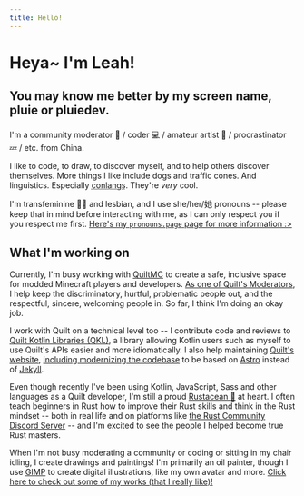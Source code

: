 ```yaml
---
title: Hello!
---
```


<h1 class="title is-2">

Heya~ I'm <span class="has-text-primary">Leah</span>!

</h1>
<h2 class="subtitle is-5">

You may know me better by my screen name,
<span class="has-text-primary">pluie</span>
or <span class="has-text-primary">pluiedev</span>.

</h2>

I'm a community moderator :hammer: / coder :computer: / amateur artist :art: /
procrastinator :zzz: / etc. from China.

I like to code, to draw, to discover myself, and to help others discover themselves.
More things I like include dogs and traffic cones. And linguistics.
Especially <abbr title="constructed languages (languages intentionally created by people)">conlangs</abbr>.
They're _very_ cool.

I'm transfeminine :transgender_flag: and lesbian, and I use she/her/她 pronouns --
please keep that in mind before interacting with me,
as I can only respect you if you respect me first.
[Here's my `pronouns.page` page for more information :>](https://pronouns.page/@pluiedev)

## What I'm working on

Currently, I'm busy working with [QuiltMC](https://quiltmc.org) to create a safe,
inclusive space for modded Minecraft players and developers.
[As one of Quilt's Moderators](https://quiltmc.org/about/teams/#moderators),
I help keep the discriminatory, hurtful, problematic people out, and the respectful,
sincere, welcoming people in. So far, I think I'm doing an okay job.

I work with Quilt on a technical level too -- I contribute code and reviews to
[Quilt Kotlin Libraries (QKL)](https://github.com/QuiltMC/quilt-kotlin-libraries),
a library allowing Kotlin users such as myself to use Quilt's APIs easier and more idiomatically.
I also help maintaining [Quilt's website](https://quiltmc.org),
[including modernizing the codebase](https://github.com/QuiltMC/quiltmc.org/pull/58)
to be based on [Astro](https://astro.build) instead of [Jekyll](https://jekyllrb.com).

Even though recently I've been using Kotlin, JavaScript, Sass and other languages as
a Quilt developer, I'm still a proud [Rustacean :crab:](https://rust-lang.org/) at heart.
I often teach beginners in Rust how to improve their Rust skills and think in
the Rust mindset -- both in real life and on platforms like
[the Rust Community Discord Server](https://discord.gg/rust-lang-community) --
and I'm excited to see the people I helped become true Rust masters.

When I'm not busy moderating a community or coding or sitting in my chair idling,
I create drawings and paintings! I'm primarily an oil painter, though I use
[GIMP](https://gimp.org) to create digital illustrations, like my own avatar and more.
[Click here to check out some of my works (that I really like)!](/works)
